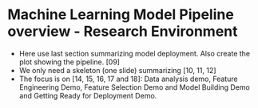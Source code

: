 # Machine Learning Model Pipeline overview - Research Environment

- Here use last section summarizing model deployment. Also create the plot showing the pipeline. [09]
- We only need a skeleton (one slide) summarizing [10, 11, 12]
- The focus is on [14, 15, 16, 17 and 18]: Data analysis demo, Feature Engineering Demo, Feature Selection Demo and Model Building Demo and Getting Ready for Deployment Demo.
